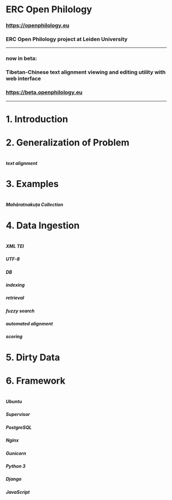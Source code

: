 # ERC Open Philology

### https://openphilology.eu
### ERC Open Philology project at Leiden University

***

### now in beta:
### Tibetan-Chinese text alignment viewing and editing utility with web interface
### https://beta.openphilology.eu

***

#
# 1. Introduction
#

#
# 2. Generalization of Problem
#
##### text alignment

#
# 3. Examples
#
##### Mahāratnakuṭa Collection

#
# 4. Data Ingestion
#
##### XML TEI
##### UTF-8
##### DB
##### indexing
##### retrieval
##### fuzzy search
##### automated alignment
##### scoring

#
# 5. Dirty Data
#

#
# 6. Framework
#
##### Ubuntu
##### Supervisor
##### PostgreSQL
##### Nginx
##### Gunicorn
##### Python 3
##### Django
##### JavaScript
